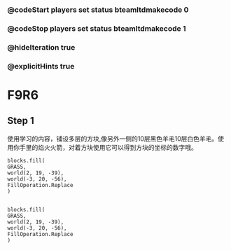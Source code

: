 ### @codeStart players set status bteamltdmakecode 0
### @codeStop players set status bteamltdmakecode 1


### @hideIteration true
### @explicitHints true

# F9R6

## Step 1
使用学习的内容，铺设多层的方块,像另外一侧的10层黑色羊毛10层白色羊毛。使用你手里的焰火火箭，对着方块使用它可以得到方块的坐标的数字哦。


```ghost
blocks.fill(
GRASS,
world(2, 19, -39),
world(-3, 20, -56),
FillOperation.Replace
)


```

```template
blocks.fill(
GRASS,
world(2, 19, -39),
world(-3, 20, -56),
FillOperation.Replace
)


```

```package
```
